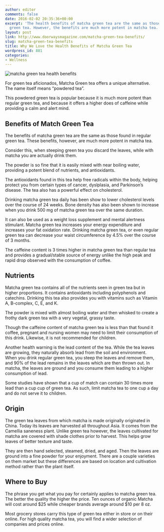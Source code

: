 ```yaml
---
author: editor
comments: false
date: 2016-02-02 20:35:36+00:00
excerpt: 'The health benefits of matcha green tea are the same as those found in regular
  green tea. However, the benefits are much more potent in matcha tea. '
layout: post
link: http://www.doorwaysmagazine.com/matcha-green-tea-benefits/
slug: matcha-green-tea-benefits
title: Why We Love the Health Benefits of Matcha Green Tea
wordpress_id: 881
categories:
- Wellness
---
```


![matcha green tea health benefits](http://www.doorwaysmagazine.com/wp-content/uploads/matcha_green_tea_health_benefits.jpg)

For green tea aficionados, Matcha Green tea offers a unique alternative. The name itself means “powdered tea”.  

This powdered green tea is popular because it is much more potent than regular green tea, and because it offers a higher does of caffeine while providing a calm and alert mind.



## Benefits of Match Green Tea



The benefits of matcha green tea are the same as those found in regular green tea. These benefits, however, are much more potent in matcha tea. 

Consider this, when steeping green tea you discard the leaves, while with matcha you are actually drink them. 

The powder is so fine that it is easily mixed with near boiling water, providing a potent blend of nutrients, and antioxidants. 

The antioxidants found in this tea help free radicals within the body, helping protect you from certain types of cancer, dyslplasia, and Parkinson’s disease. The tea also has a powerful effect on cholesterol.

Drinking matcha green tea daily  has been show to lower cholesterol levels over the course of 24 weeks. Bone density has also been shown to increase when you drink 500 mg of matcha green tea over the same duration. 

It can also be used as a weight loss supplement and mental alertness stimulant. Matcha green tea increases your energy expenditure and increases your fat oxidation rate. Drinking matcha green tea, or even regular green tea can decrease your waist circumference by 4.5% over the course of 3 months. 

The caffeine content is 3 times higher in matcha green tea than regular tea and provides a gradual/stable source of energy unlike the high peak and rapid drop observed with the consumption of coffee. 



## Nutrients



Matcha green tea contains all of the nutrients seen in green tea but in higher proportions. It contains antioxidants including polyphenols and catechins. Drinking this tea also provides you with vitamins such as Vitamin A, B-complex, C, E, and K. 

The powder is mixed with almost boiling water and then whisked to create a frothy dark green tea with a very vegetal, grassy taste. 

Though the caffeine content of matcha green tea is less than that found it coffee, pregnant and nursing women may need to limit their consumption of this drink. Likewise, it is not recommended for children.

Another health warning is the lead content of the tea. While the tea leaves are growing, they naturally absorb lead from the soil and environment. When you drink regular green tea, you steep the leaves and remove them, and 90% of the lead remains in the leaves which are then thrown out. In matcha, the leaves are ground and you consume them leading to a higher consumption of lead. 

Some studies have shown that a cup of match can contain 30 times more lead than a cup cup of green tea.  As such, limit matcha tea to one cup a day and do not serve it to children.



## Origin



The green tea leaves from which matcha is made originally originated in China. Today its leaves are harvested all throughout Asia. It comes from the Camellia saneness plant. Unlike green tea however, the leaves cultivated for matcha are covered with  shade clothes prior to harvest. This helps grow leaves of better texture and taste. 

They are then hand selected, steamed, dried, and aged. Then the leaves are ground into a fine powder for your enjoyment. There are a couple varieties on them market but these differences are based on location and cultivation method rather than the plant itself. 



## Where to Buy



The phrase you get what you pay for certainly applies to matcha green tea. The better the quality the higher the price. Ten ounces of organic Matcha will cost around $25 while cheaper brands average around $10 per 8 oz. 

Most grocery stores carry this type of green tea either in store or on their online. For high quality matcha tea, you will find a wider selection of companies and prices online. 
